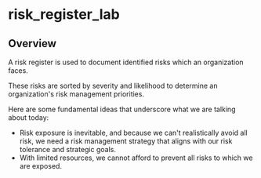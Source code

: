# risk_register_lab

## Overview
A risk register is used to document identified risks which an organization faces.

These risks are sorted by severity and likelihood to determine an organization's risk management priorities.

Here are some fundamental ideas that underscore what we are talking about today:
- Risk exposure is inevitable, and because we can't realistically avoid all risk, we need a risk management strategy that aligns with our risk tolerance and strategic goals.
- With limited resources, we cannot afford to prevent all risks to which we are exposed.

